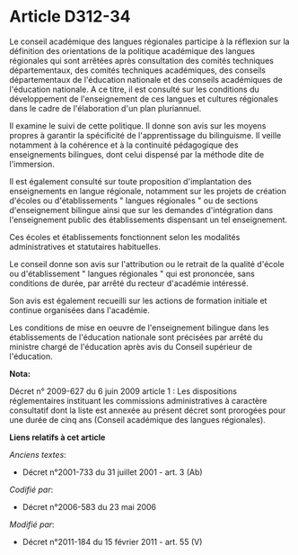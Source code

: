 # Article D312-34

Le conseil académique des langues régionales participe à la réflexion sur la définition des orientations de la politique
académique des langues régionales qui sont arrêtées après consultation des  comités techniques départementaux, des  comités
techniques académiques, des conseils départementaux de l'éducation nationale et des conseils académiques de l'éducation
nationale. A ce titre, il est consulté sur les conditions du développement de l'enseignement de ces langues et cultures
régionales dans le cadre de l'élaboration d'un plan pluriannuel. 

Il examine le suivi de cette politique. Il donne son avis sur les moyens propres à garantir la spécificité de l'apprentissage
du bilinguisme. Il veille notamment à la cohérence et à la continuité pédagogique des enseignements bilingues, dont celui
dispensé par la méthode dite de l'immersion. 

Il est également consulté sur toute proposition d'implantation des enseignements en langue régionale, notamment sur les
projets de création d'écoles ou d'établissements " langues régionales " ou de sections d'enseignement bilingue ainsi que sur
les demandes d'intégration dans l'enseignement public des établissements dispensant un tel enseignement. 

Ces écoles et établissements fonctionnent selon les modalités administratives et statutaires habituelles. 

Le conseil donne son avis sur l'attribution ou le retrait de la qualité d'école ou d'établissement " langues régionales " qui
est prononcée, sans conditions de durée, par arrêté du recteur d'académie intéressé. 

Son avis est également recueilli sur les actions de formation initiale et continue organisées dans l'académie. 

Les conditions de mise en oeuvre de l'enseignement bilingue dans les établissements de l'éducation nationale sont précisées
par arrêté du ministre chargé de l'éducation après avis du Conseil supérieur de l'éducation.

**Nota:**

Décret n° 2009-627 du 6 juin 2009 article 1 : Les dispositions réglementaires instituant les commissions administratives à
caractère consultatif dont la liste est annexée au présent décret sont prorogées pour une durée de cinq ans (Conseil
académique des langues régionales).

**Liens relatifs à cet article**

_Anciens textes_:

  - Décret n°2001-733 du 31 juillet 2001 - art. 3 (Ab)

_Codifié par_:

  - Décret n°2006-583 du 23 mai 2006

_Modifié par_:

  - Décret n°2011-184 du 15 février 2011 - art. 55 (V)
